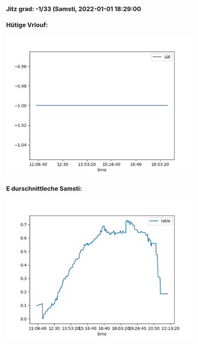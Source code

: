 ### Jitz grad: -1/33 (Samsti, 2022-01-01 18:29:00

### Hütige Vrlouf:
![Graph](Today.png)

### E durschnittleche Samsti:
![Graph](Samsti.png)